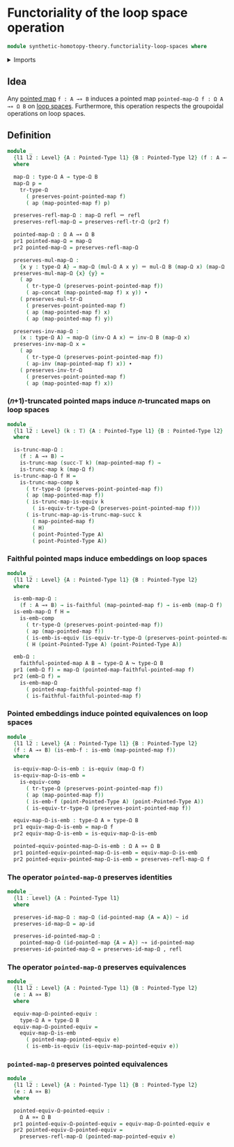 # Functoriality of the loop space operation

```agda
module synthetic-homotopy-theory.functoriality-loop-spaces where
```

<details><summary>Imports</summary>

```agda
open import foundation.action-on-identifications-functions
open import foundation.dependent-pair-types
open import foundation.embeddings
open import foundation.equivalences
open import foundation.faithful-maps
open import foundation.function-types
open import foundation.homotopies
open import foundation.identity-types
open import foundation.truncated-maps
open import foundation.truncation-levels
open import foundation.universe-levels

open import structured-types.faithful-pointed-maps
open import structured-types.pointed-equivalences
open import structured-types.pointed-homotopies
open import structured-types.pointed-maps
open import structured-types.pointed-types

open import synthetic-homotopy-theory.loop-spaces
```

</details>

## Idea

Any [pointed map](structured-types.pointed-maps.md) `f : A →∗ B` induces a
pointed map `pointed-map-Ω f : Ω A →∗ Ω B` on
[loop spaces](synthetic-homotopy-theory.loop-spaces.md). Furthermore, this
operation respects the groupoidal operations on loop spaces.

## Definition

```agda
module _
  {l1 l2 : Level} {A : Pointed-Type l1} {B : Pointed-Type l2} (f : A →∗ B)
  where

  map-Ω : type-Ω A → type-Ω B
  map-Ω p =
    tr-type-Ω
      ( preserves-point-pointed-map f)
      ( ap (map-pointed-map f) p)

  preserves-refl-map-Ω : map-Ω refl ＝ refl
  preserves-refl-map-Ω = preserves-refl-tr-Ω (pr2 f)

  pointed-map-Ω : Ω A →∗ Ω B
  pr1 pointed-map-Ω = map-Ω
  pr2 pointed-map-Ω = preserves-refl-map-Ω

  preserves-mul-map-Ω :
    {x y : type-Ω A} → map-Ω (mul-Ω A x y) ＝ mul-Ω B (map-Ω x) (map-Ω y)
  preserves-mul-map-Ω {x} {y} =
    ( ap
      ( tr-type-Ω (preserves-point-pointed-map f))
      ( ap-concat (map-pointed-map f) x y)) ∙
    ( preserves-mul-tr-Ω
      ( preserves-point-pointed-map f)
      ( ap (map-pointed-map f) x)
      ( ap (map-pointed-map f) y))

  preserves-inv-map-Ω :
    (x : type-Ω A) → map-Ω (inv-Ω A x) ＝ inv-Ω B (map-Ω x)
  preserves-inv-map-Ω x =
    ( ap
      ( tr-type-Ω (preserves-point-pointed-map f))
      ( ap-inv (map-pointed-map f) x)) ∙
    ( preserves-inv-tr-Ω
      ( preserves-point-pointed-map f)
      ( ap (map-pointed-map f) x))
```

### (𝑛+1)-truncated pointed maps induce 𝑛-truncated maps on loop spaces

```agda
module _
  {l1 l2 : Level} (k : 𝕋) {A : Pointed-Type l1} {B : Pointed-Type l2}
  where

  is-trunc-map-Ω :
    (f : A →∗ B) →
    is-trunc-map (succ-𝕋 k) (map-pointed-map f) →
    is-trunc-map k (map-Ω f)
  is-trunc-map-Ω f H =
    is-trunc-map-comp k
      ( tr-type-Ω (preserves-point-pointed-map f))
      ( ap (map-pointed-map f))
      ( is-trunc-map-is-equiv k
        ( is-equiv-tr-type-Ω (preserves-point-pointed-map f)))
      ( is-trunc-map-ap-is-trunc-map-succ k
        ( map-pointed-map f)
        ( H)
        ( point-Pointed-Type A)
        ( point-Pointed-Type A))
```

### Faithful pointed maps induce embeddings on loop spaces

```agda
module _
  {l1 l2 : Level} {A : Pointed-Type l1} {B : Pointed-Type l2}
  where

  is-emb-map-Ω :
    (f : A →∗ B) → is-faithful (map-pointed-map f) → is-emb (map-Ω f)
  is-emb-map-Ω f H =
    is-emb-comp
      ( tr-type-Ω (preserves-point-pointed-map f))
      ( ap (map-pointed-map f))
      ( is-emb-is-equiv (is-equiv-tr-type-Ω (preserves-point-pointed-map f)))
      ( H (point-Pointed-Type A) (point-Pointed-Type A))

  emb-Ω :
    faithful-pointed-map A B → type-Ω A ↪ type-Ω B
  pr1 (emb-Ω f) = map-Ω (pointed-map-faithful-pointed-map f)
  pr2 (emb-Ω f) =
    is-emb-map-Ω
      ( pointed-map-faithful-pointed-map f)
      ( is-faithful-faithful-pointed-map f)
```

### Pointed embeddings induce pointed equivalences on loop spaces

```agda
module _
  {l1 l2 : Level} {A : Pointed-Type l1} {B : Pointed-Type l2}
  (f : A →∗ B) (is-emb-f : is-emb (map-pointed-map f))
  where

  is-equiv-map-Ω-is-emb : is-equiv (map-Ω f)
  is-equiv-map-Ω-is-emb =
    is-equiv-comp
      ( tr-type-Ω (preserves-point-pointed-map f))
      ( ap (map-pointed-map f))
      ( is-emb-f (point-Pointed-Type A) (point-Pointed-Type A))
      ( is-equiv-tr-type-Ω (preserves-point-pointed-map f))

  equiv-map-Ω-is-emb : type-Ω A ≃ type-Ω B
  pr1 equiv-map-Ω-is-emb = map-Ω f
  pr2 equiv-map-Ω-is-emb = is-equiv-map-Ω-is-emb

  pointed-equiv-pointed-map-Ω-is-emb : Ω A ≃∗ Ω B
  pr1 pointed-equiv-pointed-map-Ω-is-emb = equiv-map-Ω-is-emb
  pr2 pointed-equiv-pointed-map-Ω-is-emb = preserves-refl-map-Ω f
```

### The operator `pointed-map-Ω` preserves identities

```agda
module _
  {l1 : Level} {A : Pointed-Type l1}
  where

  preserves-id-map-Ω : map-Ω (id-pointed-map {A = A}) ~ id
  preserves-id-map-Ω = ap-id

  preserves-id-pointed-map-Ω :
    pointed-map-Ω (id-pointed-map {A = A}) ~∗ id-pointed-map
  preserves-id-pointed-map-Ω = preserves-id-map-Ω , refl
```

### The operator `pointed-map-Ω` preserves equivalences

```agda
module _
  {l1 l2 : Level} {A : Pointed-Type l1} {B : Pointed-Type l2}
  (e : A ≃∗ B)
  where

  equiv-map-Ω-pointed-equiv :
    type-Ω A ≃ type-Ω B
  equiv-map-Ω-pointed-equiv =
    equiv-map-Ω-is-emb
      ( pointed-map-pointed-equiv e)
      ( is-emb-is-equiv (is-equiv-map-pointed-equiv e))
```

### `pointed-map-Ω` preserves pointed equivalences

```agda
module _
  {l1 l2 : Level} {A : Pointed-Type l1} {B : Pointed-Type l2}
  (e : A ≃∗ B)
  where

  pointed-equiv-Ω-pointed-equiv :
    Ω A ≃∗ Ω B
  pr1 pointed-equiv-Ω-pointed-equiv = equiv-map-Ω-pointed-equiv e
  pr2 pointed-equiv-Ω-pointed-equiv =
    preserves-refl-map-Ω (pointed-map-pointed-equiv e)
```
